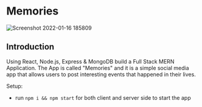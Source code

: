 # Memories

![Screenshot 2022-01-16 185809](https://user-images.githubusercontent.com/65590350/149662877-e3e88f1d-9a29-42f6-af3b-1e8298b584fb.png)


## Introduction


Using React, Node.js, Express & MongoDB  build a Full Stack MERN Application. The App is called "Memories" and it is a simple social media app that allows users to post interesting events that happened in their lives.


Setup:
- run ```npm i && npm start``` for both client and server side to start the app
